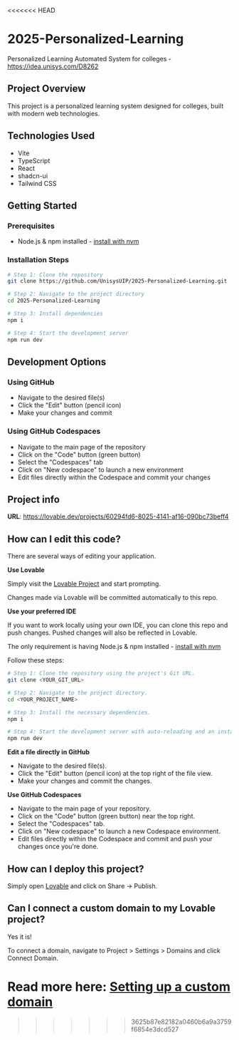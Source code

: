 <<<<<<< HEAD
# 2025-Personalized-Learning
Personalized Learning Automated System for colleges - https://idea.unisys.com/D8262

## Project Overview
This project is a personalized learning system designed for colleges, built with modern web technologies.

## Technologies Used
- Vite
- TypeScript
- React
- shadcn-ui
- Tailwind CSS

## Getting Started

### Prerequisites
- Node.js & npm installed - [install with nvm](https://github.com/nvm-sh/nvm#installing-and-updating)

### Installation Steps
```sh
# Step 1: Clone the repository
git clone https://github.com/UnisysUIP/2025-Personalized-Learning.git

# Step 2: Navigate to the project directory
cd 2025-Personalized-Learning

# Step 3: Install dependencies
npm i

# Step 4: Start the development server
npm run dev
```

## Development Options

### Using GitHub
- Navigate to the desired file(s)
- Click the "Edit" button (pencil icon)
- Make your changes and commit

### Using GitHub Codespaces
- Navigate to the main page of the repository
- Click on the "Code" button (green button)
- Select the "Codespaces" tab
- Click on "New codespace" to launch a new environment
- Edit files directly within the Codespace and commit your changes

## Project info

**URL**: https://lovable.dev/projects/60294fd6-8025-4141-af16-090bc73beff4

## How can I edit this code?

There are several ways of editing your application.

**Use Lovable**

Simply visit the [Lovable Project](https://lovable.dev/projects/60294fd6-8025-4141-af16-090bc73beff4) and start prompting.

Changes made via Lovable will be committed automatically to this repo.

**Use your preferred IDE**

If you want to work locally using your own IDE, you can clone this repo and push changes. Pushed changes will also be reflected in Lovable.

The only requirement is having Node.js & npm installed - [install with nvm](https://github.com/nvm-sh/nvm#installing-and-updating)

Follow these steps:

```sh
# Step 1: Clone the repository using the project's Git URL.
git clone <YOUR_GIT_URL>

# Step 2: Navigate to the project directory.
cd <YOUR_PROJECT_NAME>

# Step 3: Install the necessary dependencies.
npm i

# Step 4: Start the development server with auto-reloading and an instant preview.
npm run dev
```

**Edit a file directly in GitHub**

- Navigate to the desired file(s).
- Click the "Edit" button (pencil icon) at the top right of the file view.
- Make your changes and commit the changes.

**Use GitHub Codespaces**

- Navigate to the main page of your repository.
- Click on the "Code" button (green button) near the top right.
- Select the "Codespaces" tab.
- Click on "New codespace" to launch a new Codespace environment.
- Edit files directly within the Codespace and commit and push your changes once you're done.

## How can I deploy this project?

Simply open [Lovable](https://lovable.dev/projects/60294fd6-8025-4141-af16-090bc73beff4) and click on Share -> Publish.

## Can I connect a custom domain to my Lovable project?

Yes it is!

To connect a domain, navigate to Project > Settings > Domains and click Connect Domain.

Read more here: [Setting up a custom domain](https://docs.lovable.dev/tips-tricks/custom-domain#step-by-step-guide)
=======

>>>>>>> 3625b87e82182a0460b6a9a3759f6854e3dcd527
